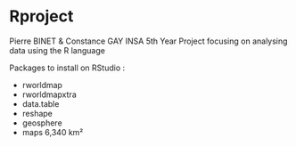# Rproject
Pierre BINET & Constance GAY
INSA 5th Year Project focusing on analysing data using the R language

Packages to install on RStudio :   
- rworldmap  
- rworldmapxtra
- data.table
- reshape
- geosphere
- maps
6,340 km²
